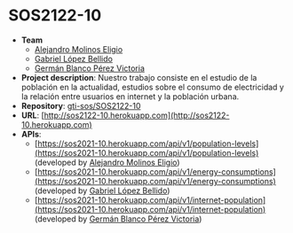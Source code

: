 # SOS2122-10

- **Team**
  - [Alejandro Molinos Eligio](https://github.com/AlejandroMolinosEligio)
  - [Gabriel López Bellido](https://github.com/gabriellb99)
  - [Germán Blanco Pérez Victoria](https://github.com/germanblanco12)
- **Project description**: Nuestro trabajo consiste en el estudio de la población en la actualidad, estudios sobre el consumo de electricidad y la relación entre usuarios en internet y la población urbana.
- **Repository**: [gti-sos/SOS2122-10](https://github.com/gti-sos/SOS2122-10)
- **URL**: [http://sos2122-10.herokuapp.com](http://sos2122-10.herokuapp.com)
-  **APIs**:
    - [https://sos2021-10.herokuapp.com/api/v1/population-levels](https://sos2021-10.herokuapp.com/api/v1/population-levels) (developed by [Alejandro Molinos Eligio](https://github.com/AlejandroMolinosEligio))
    - [https://sos2021-10.herokuapp.com/api/v1/energy-consumptions](https://sos2021-10.herokuapp.com/api/v1/energy-consumptions) (developed by [Gabriel López Bellido](https://github.com/gabriellb99))
    - [https://sos2021-10.herokuapp.com/api/v1/internet-population](https://sos2021-10.herokuapp.com/api/v1/internet-population) (developed by [Germán Blanco Pérez Victoria](https://github.com/germanblanco12))
